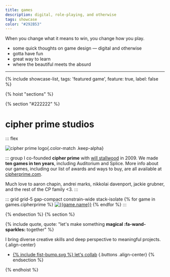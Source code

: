 ```yaml
---
title: games
description: digital, role-playing, and otherwise
tags: showcase
color: "#292B53"
---
```


<!-- tk -->

When you change what it means to win, you change how you play.

* some quick thoughts on game design — digital and otherwise
* gotta have fun
* great way to learn
* where the beautiful meets the absurd

***

{% include showcase-list, tags: 'featured game', feature: true, label: false %}

{% hoist "sections" %}

{% section "#222222" %}

# cipher prime studios


::: flex

![cipher prime logo](/assets/uploads/cp_logo_black.png){.color-match .keep-alpha}

::: group
I co-founded **cipher prime** with [will stallwood](https://willstall.com) in 2009. We made **ten games in ten years**, including Auditorium and Splice. More info about our games, including our list of awards and ways to buy, are all available at [cipherprime.com](https://cipherprime.com).

Much love to aaron chapin, andrei marks, nikkolai davenport, jackie grubner, and the rest of the CP family <3.
:::



::: grid grid-5 gap-compact constrain-wide stack-isolate
{% for game in games.cipherprime %}
[![{{game.name}}]({{game.poster}})]({{game.url}})
{% endfor %}
:::


{% endsection %}
{% section %}

{% include quote, quote: "let's make something **magical :fa-wand-sparkles:** together" %}

I bring diverse creative skills and deep perspective to meaningful projects.
{.align-center}

* [{% include fist-bump.svg %} let's collab](/collab)
{.buttons .align-center}
{% endsection %}

{% endhoist %}